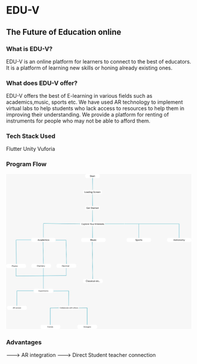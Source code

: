# EDU-V
## The Future of Education online


### What is EDU-V?
EDU-V is an online platform for learners to connect to the best of educators. It is a platform of learning new skills or honing already existing ones.

### What does EDU-V offer?
EDU-V offers the best of E-learning in various fields such as academics,music, sports etc. We have used AR technology to implement virtual labs to help students who lack access to resources to help them in improving their understanding. We provide a platform for renting of instruments for people who may not be able to afford them.

### Tech Stack Used
Flutter
Unity
Vuforia

### Program Flow
![alt text](https://github.com/AdityaDeodeshmukh/EDU-V/blob/master/flowchart.jpeg)


### Advantages
---> AR integration
---> Direct Student teacher connection
